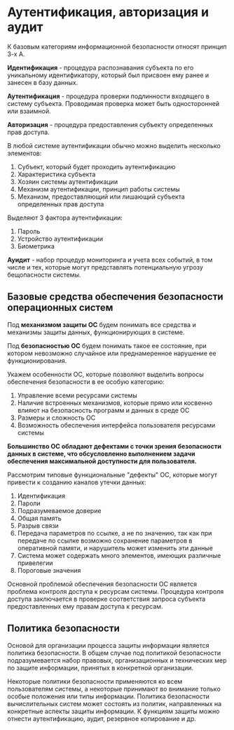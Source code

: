 # Аутентификация, авторизация и аудит
К базовым категориям информационной безопасности относят принцип 3-х А.

**Идентификация** - процедура распознавания субъекта по его уникальному идентификатору, который был присвоен ему ранее и занесен в базу данных.

**Аутентификация** - процедура проверки подлинности входящего в систему субъекта. Проводимая проверка может быть односторонней или взаимной.

**Авторизация** - процедура предоставления субъекту определенных прав доступа.

В любой системе аутентификации обычно можно выделить несколько элементов:
1. Субъект, который будет проходить аутентификацию
2. Характеристика субъекта
3. Хозяин системы аутентификации
4. Механизм аутентификации, принцип работы системы
5. Механизм, предоставляющий или лишающий субъекта определенных прав доступа

Выделяют 3 фактора аутентификации:
1. Пароль
2. Устройство аутентификации
3. Биометрика

**Ауидит** - набор процедур мониторинга и учета всех событий, в том числе и тех, которые могут представлять потенциальную угрозу бещопасности системы.

## Базовые средства обеспечения безопасности операционных систем
Под **механизмом защиты ОС** будем понимать все средства и механизмы защиты данных, функционирующих в системе.

Под **безопасностью ОС** будем понимать такое ее состояние, при котором невозможно случайное или преднамеренное нарушение ее функционирования.

Укажем особенности ОС, которые позволяют выделить вопросы обеспечения безопасности в ее особую категорию:
1. Управление всеми ресурсами системы
2. Наличие встроенных механизмов, которые прямо или косвенно влияют на безопасность программ и данных в среде ОС
3. Размеры и сложность ОС
4. Возможность обеспечения интерфейса пользователя ресурсами системы

**Большинство ОС обладают дефектами с точки зрения безопасности данных в системе, что обсусловленно выполнением задачи обеспечения максимальной доступности для пользователя.**

Рассмотрим типовые функциональные "дефекты" ОС, которые могут привести к созданию каналов утечки данных:
1. Идентификация
2. Пароли 
3. Подразумеваемое доверие
4. Общая память
5. Разрыв связи
6. Передача параметров по ссылке, а не по значению, так как при передаче по ссылке возможно сохранение параметров в оперативной памяти, и нарушитель может изменить эти данные
7. Система может содержать много элементов, имеющих различные привелегии
8. Пороговые значения

Основной проблемой обеспечения безопасности ОС является проблема контроля доступа к ресурсам системы. Процедура контроля доступа заключается в проверке соответствия запроса субъекта предоставленных ему правам доступа к ресурсам.

## Политика безопасности
Основой для организации процесса защиты информации является политика безопасности. В общем случае под политикой безопасности подразумевается набор правовых, организационных и технических мер по защите информации, принятых в конкретной организации.

Некоторые политики безопасности применяются ко всем пользователям системы, а некоторые принимают во внимание только особые положения или типы информации. Политика безопасности вычислительных систем может состоять из политик, направленных на конкретные аспекты защиты информации. К функциям защиты можно отнести аутентификацию, аудит, резервное копирование и др.
